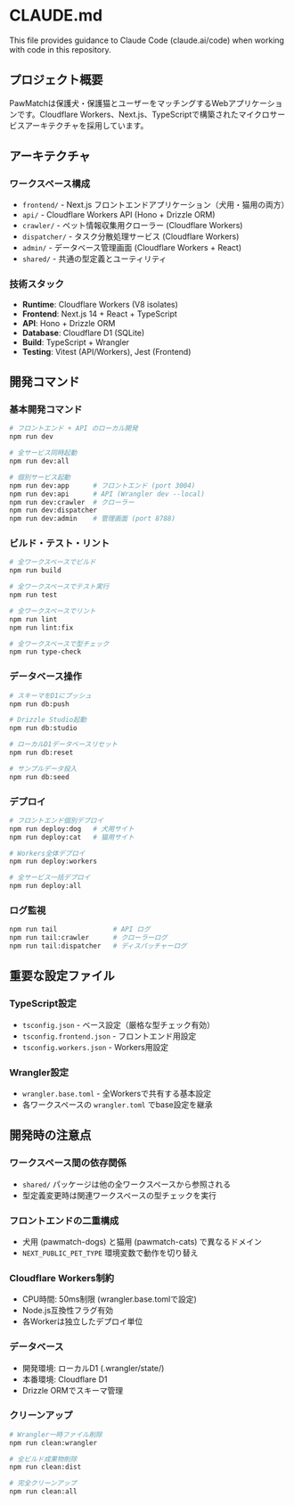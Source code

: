 # CLAUDE.md

This file provides guidance to Claude Code (claude.ai/code) when working with code in this repository.

## プロジェクト概要

PawMatchは保護犬・保護猫とユーザーをマッチングするWebアプリケーションです。Cloudflare Workers、Next.js、TypeScriptで構築されたマイクロサービスアーキテクチャを採用しています。

## アーキテクチャ

### ワークスペース構成

- `frontend/` - Next.js フロントエンドアプリケーション（犬用・猫用の両方）
- `api/` - Cloudflare Workers API (Hono + Drizzle ORM)
- `crawler/` - ペット情報収集用クローラー (Cloudflare Workers)
- `dispatcher/` - タスク分散処理サービス (Cloudflare Workers)
- `admin/` - データベース管理画面 (Cloudflare Workers + React)
- `shared/` - 共通の型定義とユーティリティ

### 技術スタック

- **Runtime**: Cloudflare Workers (V8 isolates)
- **Frontend**: Next.js 14 + React + TypeScript
- **API**: Hono + Drizzle ORM
- **Database**: Cloudflare D1 (SQLite)
- **Build**: TypeScript + Wrangler
- **Testing**: Vitest (API/Workers), Jest (Frontend)

## 開発コマンド

### 基本開発コマンド

```bash
# フロントエンド + API のローカル開発
npm run dev

# 全サービス同時起動
npm run dev:all

# 個別サービス起動
npm run dev:app      # フロントエンド (port 3004)
npm run dev:api      # API (Wrangler dev --local)
npm run dev:crawler  # クローラー
npm run dev:dispatcher
npm run dev:admin    # 管理画面 (port 8788)
```

### ビルド・テスト・リント

```bash
# 全ワークスペースでビルド
npm run build

# 全ワークスペースでテスト実行
npm run test

# 全ワークスペースでリント
npm run lint
npm run lint:fix

# 全ワークスペースで型チェック
npm run type-check
```

### データベース操作

```bash
# スキーマをD1にプッシュ
npm run db:push

# Drizzle Studio起動
npm run db:studio

# ローカルD1データベースリセット
npm run db:reset

# サンプルデータ投入
npm run db:seed
```

### デプロイ

```bash
# フロントエンド個別デプロイ
npm run deploy:dog   # 犬用サイト
npm run deploy:cat   # 猫用サイト

# Workers全体デプロイ
npm run deploy:workers

# 全サービス一括デプロイ
npm run deploy:all
```

### ログ監視

```bash
npm run tail              # API ログ
npm run tail:crawler      # クローラーログ
npm run tail:dispatcher   # ディスパッチャーログ
```

## 重要な設定ファイル

### TypeScript設定

- `tsconfig.json` - ベース設定（厳格な型チェック有効）
- `tsconfig.frontend.json` - フロントエンド用設定
- `tsconfig.workers.json` - Workers用設定

### Wrangler設定

- `wrangler.base.toml` - 全Workersで共有する基本設定
- 各ワークスペースの `wrangler.toml` でbase設定を継承

## 開発時の注意点

### ワークスペース間の依存関係

- `shared/` パッケージは他の全ワークスペースから参照される
- 型定義変更時は関連ワークスペースの型チェックを実行

### フロントエンドの二重構成

- 犬用 (pawmatch-dogs) と猫用 (pawmatch-cats) で異なるドメイン
- `NEXT_PUBLIC_PET_TYPE` 環境変数で動作を切り替え

### Cloudflare Workers制約

- CPU時間: 50ms制限 (wrangler.base.tomlで設定)
- Node.js互換性フラグ有効
- 各Workerは独立したデプロイ単位

### データベース

- 開発環境: ローカルD1 (.wrangler/state/)
- 本番環境: Cloudflare D1
- Drizzle ORMでスキーマ管理

### クリーンアップ

```bash
# Wrangler一時ファイル削除
npm run clean:wrangler

# 全ビルド成果物削除
npm run clean:dist

# 完全クリーンアップ
npm run clean:all
```
